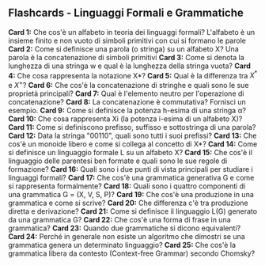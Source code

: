 
## Flashcards - Linguaggi Formali e Grammatiche

**Card 1:** Che cos'è un alfabeto in teoria dei linguaggi formali?
L'alfabeto  è un insieme finito e non vuoto di simboli primitivi con cui si formano le parole
**Card 2:** Come si definisce una parola (o stringa) su un alfabeto X?
Una parola è la concatenazione di simboli primitivi 
**Card 3:** Come si denota la lunghezza di una stringa w e qual è la lunghezza della stringa vuota?
**Card 4:** Che cosa rappresenta la notazione X*?
**Card 5:** Qual è la differenza tra $X^*$ e $X^+$?
**Card 6:** Che cos'è la concatenazione di stringhe e quali sono le sue proprietà principali?
**Card 7:** Qual è l'elemento neutro per l'operazione di concatenazione?
**Card 8:** La concatenazione è commutativa? Fornisci un esempio.
**Card 9:** Come si definisce la potenza h-esima di una stringa α?
**Card 10:** Che cosa rappresenta Xi (la potenza i-esima di un alfabeto X)?
**Card 11:** Come si definiscono prefisso, suffisso e sottostringa di una parola?
**Card 12:** Data la stringa "00110", quali sono tutti i suoi prefissi?
**Card 13:** Che cos'è un monoide libero e come si collega al concetto di X*?
**Card 14:** Come si definisce un linguaggio formale L su un alfabeto X?
**Card 15:** Che cos'è il linguaggio delle parentesi ben formate e quali sono le sue regole di formazione?
**Card 16:** Quali sono i due punti di vista principali per studiare i linguaggi formali?
**Card 17:** Che cos'è una grammatica generativa G e come si rappresenta formalmente?
**Card 18:** Quali sono i quattro componenti di una grammatica G = (X, V, S, P)?
**Card 19:** Che cos'è una produzione in una grammatica e come si scrive?
**Card 20:** Che differenza c'è tra produzione diretta e derivazione?
**Card 21:** Come si definisce il linguaggio L(G) generato da una grammatica G?
**Card 22:** Che cos'è una forma di frase in una grammatica?
**Card 23:** Quando due grammatiche si dicono equivalenti?
**Card 24:** Perché in generale non esiste un algoritmo che dimostri se una grammatica genera un determinato linguaggio?
**Card 25:** Che cos'è la grammatica libera da contesto (Context-free Grammar) secondo Chomsky?
